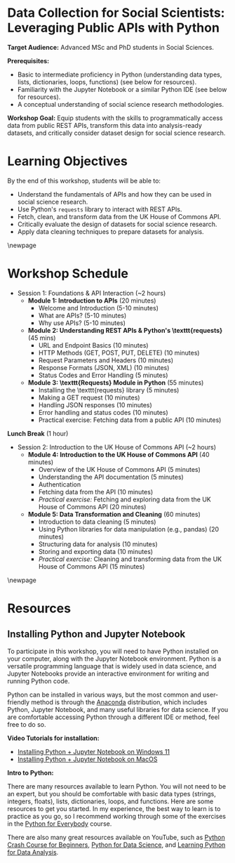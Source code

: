 # Data Collection for Social Scientists: Leveraging Public APIs with Python

**Target Audience:** Advanced MSc and PhD students in Social Sciences.

**Prerequisites:**

- Basic to intermediate proficiency in Python (understanding data types, lists, dictionaries, loops, functions) (see below for resources).
- Familiarity with the Jupyter Notebook or a similar Python IDE (see below for resources).
- A conceptual understanding of social science research methodologies.

**Workshop Goal:** Equip students with the skills to programmatically access data from public REST APIs, transform this data into analysis-ready datasets, and critically consider dataset design for social science research.

# Learning Objectives
By the end of this workshop, students will be able to:

- Understand the fundamentals of APIs and how they can be used in social science research.
- Use Python's `requests` library to interact with REST APIs.
- Fetch, clean, and transform data from the UK House of Commons API.
- Critically evaluate the design of datasets for social science research.
- Apply data cleaning techniques to prepare datasets for analysis.






\newpage

# Workshop Schedule

* Session 1: Foundations & API Interaction (~2 hours)
  + **Module 1: Introduction to APIs** (20 minutes)
    - Welcome and Introduction (5-10 minutes)
    - What are APIs? (5-10 minutes)
    - Why use APIs? (5-10 minutes)
  + **Module 2: Understanding REST APIs & Python's \texttt{requests}** (45 mins)
    - URL and Endpoint Basics (10 minutes)
    - HTTP Methods (GET, POST, PUT, DELETE) (10 minutes)
    - Request Parameters and Headers (10 minutes)
    - Response Formats (JSON, XML) (10 minutes)
    - Status Codes and Error Handling (5 minutes)
  + **Module 3: \texttt{Requests} Module in Python** (55 minutes)
    - Installing the \texttt{requests} library (5 minutes)
    - Making a GET request (10 minutes)
    - Handling JSON responses (10 minutes)
    - Error handling and status codes (10 minutes)
    - Practical exercise: Fetching data from a public API (10 minutes)

**Lunch Break** (1 hour)

* Session 2: Introduction to the UK House of Commons API (~2 hours)
  + **Module 4: Introduction to the UK House of Commons API** (40 minutes)
    - Overview of the UK House of Commons API (5 minutes)
    - Understanding the API documentation (5 minutes)
    - Authentication
    - Fetching data from the API (10 minutes)
    - *Practical exercise:* Fetching and exploring data from the UK House of Commons API (20 minutes)
  + **Module 5: Data Transformation and Cleaning** (60 minutes)
    - Introduction to data cleaning (5 minutes)
    - Using Python libraries for data manipulation (e.g., pandas) (20 minutes)
    - Structuring data for analysis (10 minutes)
    - Storing and exporting data (10 minutes)
    - *Practical exercise:* Cleaning and transforming data from the UK House of Commons API (15 minutes)





\newpage 
# Resources


## Installing Python and Jupyter Notebook
To participate in this workshop, you will need to have Python installed on your computer, along with the Jupyter Notebook environment. Python is a versatile programming language that is widely used in data science, and Jupyter Notebooks provide an interactive environment for writing and running Python code.

Python can be installed in various ways, but the most common and user-friendly method is through the [Anaconda](https://www.anaconda.com/docs/getting-started/anaconda/install) distribution, which includes Python, Jupyter Notebook, and many useful libraries for data science. If you are comfortable accessing Python through a different IDE or method, feel free to do so.

**Video Tutorials for installation:**

- [Installing Python + Jupyter Notebook on Windows 11](https://www.youtube.com/watch?v=mg6cMkz9Q0c)
- [Installing Python + Jupyter Notebook on MacOS](https://www.youtube.com/watch?v=drbaFALFKDg)


**Intro to Python:**

There are many resources available to learn Python. You will not need to be an expert, but you should be comfortable with basic data types (strings, integers, floats), lists, dictionaries, loops, and functions. Here are some resources to get you started. In my experience, the best way to learn is to practice as you go, so I recommend working through some of the exercises in the [Python for Everybody](https://www.py4e.com/) course. 

There are also many great resources available on YouTube, such as [Python Crash Course for Beginners](https://www.youtube.com/watch?v=rfscVS0vtbw), [Python for Data Science](https://www.youtube.com/watch?v=LHBE6Q9XlzI), and [Learning Python for Data Analysis](https://www.youtube.com/watch?v=DkjCaAMBGWM). 



